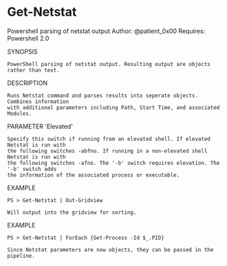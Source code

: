 # Get-Netstat
Powershell parsing of netstat output
Author: @patient_0x00
Requires: Powershell 2.0

SYNOPSIS
	
	PowerShell parsing of netstat output. Resulting output are objects rather than text.

DESCRIPTION
	
	Runs Netstat command and parses results into seperate objects. Combines information
	with additional	parameters including Path, Start Time, and associated Modules.

PARAMETER 'Elevated'
	
	Specify this switch if running from an elevated shell. If elevated Netstat is run with
	the following switches -abfno. If running in a non-elevated shell Netstat is run with
	the following switches -afno. The '-b' switch requires elevation. The '-b' switch adds
	the information of the associated process or executable.

EXAMPLE
	
	PS > Get-Netstat | Out-Gridview

	Will output into the gridview for sorting.

EXAMPLE
	
	PS > Get-Netstat | ForEach {Get-Process -Id $_.PID}

	Since Netstat parameters are now objects, they can be passed in the pipeline.

